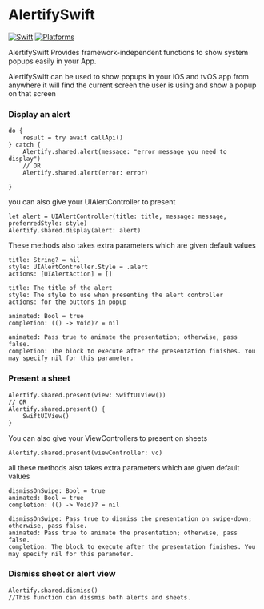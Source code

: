 # AlertifySwift
[![Swift](https://img.shields.io/badge/Swift-5.5-orange?style=flat-square)](https://img.shields.io/badge/Swift-5.7_5.8_5.9-Orange?style=flat-square)
[![Platforms](https://img.shields.io/badge/Platforms-iOS_tvOS-yellowgreen?style=flat-square)](https://img.shields.io/badge/Platforms-macOS_iOS_tvOS_watchOS_vision_OS_Linux_Windows_Android-Green?style=flat-square)

AlertifySwift Provides framework-independent functions to show system popups easily in your App.

AlertifySwift can be used to show popups in your iOS and tvOS app from anywhere it will find the current screen the user is using and show a popup on that screen

### Display an alert
```
do {
    result = try await callApi()
} catch {
    Alertify.shared.alert(message: "error message you need to display")
    // OR
    Alertify.shared.alert(error: error)
    
}
```
you can also give your UIAlertController to present
```
let alert = UIAlertController(title: title, message: message, preferredStyle: style)
Alertify.shared.display(alert: alert)
```
These methods also takes extra parameters which are given default values
```
title: String? = nil
style: UIAlertController.Style = .alert
actions: [UIAlertAction] = []

title: The title of the alert
style: The style to use when presenting the alert controller
actions: for the buttons in popup
```

```
animated: Bool = true
completion: (() -> Void)? = nil

animated: Pass true to animate the presentation; otherwise, pass false.
completion: The block to execute after the presentation finishes. You may specify nil for this parameter.
```

### Present a sheet
```
Alertify.shared.present(view: SwiftUIView())
// OR
Alertify.shared.present() {
    SwiftUIView()
}
```
You can also give your ViewControllers to present on sheets
```
Alertify.shared.present(viewController: vc)
```
all these methods also takes extra parameters which are given default values
```
dismissOnSwipe: Bool = true
animated: Bool = true
completion: (() -> Void)? = nil

dismissOnSwipe: Pass true to dismiss the presentation on swipe-down; otherwise, pass false.
animated: Pass true to animate the presentation; otherwise, pass false.
completion: The block to execute after the presentation finishes. You may specify nil for this parameter.
```

### Dismiss sheet or alert view 
```
Alertify.shared.dismiss()
//This function can dissmis both alerts and sheets.
```
